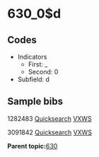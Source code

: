 # 630\_0$d

## Codes

-   Indicators
    -   First: \_
    -   Second: 0
-   Subfield: d

## Sample bibs

1282483 [Quicksearch](https://search.library.yale.edu/catalog/1282483) [VXWS](http://prodorbis.library.yale.edu:7014/vxws/GetHoldingsService?bibId=1282483)

3091842 [Quicksearch](https://search.library.yale.edu/catalog/3091842) [VXWS](http://prodorbis.library.yale.edu:7014/vxws/GetHoldingsService?bibId=3091842)

**Parent topic:**[630](../../tags/630/630.md)

